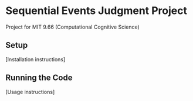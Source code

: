 # Sequential Events Judgment Project

Project for MIT 9.66 (Computational Cognitive Science)

## Setup
[Installation instructions]

## Running the Code
[Usage instructions]